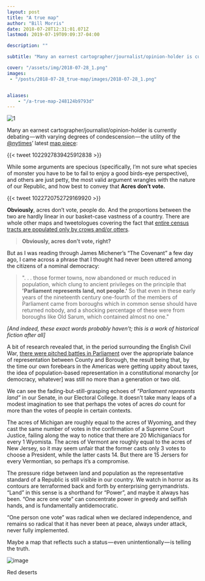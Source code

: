 ```yaml
---
layout: post
title: "A true map"
author: "Bill Morris"
date: 2018-07-28T12:31:01.071Z
lastmod: 2019-07-19T09:09:37-04:00

description: ""

subtitle: "Many an earnest cartographer/journalist/opinion-holder is currently debating — with varying degrees of condescension — the utility of the…"

cover: "/assets/img/2018-07-28_1.png" 
images:
 - "/posts/2018-07-28_true-map/images/2018-07-28_1.png" 


aliases:
    - "/a-true-map-248124b9793d"
---
```


![1](/assets/img/2018-07-28_1.png)

Many an earnest cartographer/journalist/opinion-holder is currently debating — with varying degrees of condescension — the utility of the [@nytimes](https://twitter.com/nytimes)’ latest [map piece](https://www.nytimes.com/interactive/2018/upshot/election-2016-voting-precinct-maps.html):

{{< tweet 1022927839425912838 >}}


While some arguments are specious (specifically, I’m not sure what species of monster you have to be to fail to enjoy a good birds-eye perspective), and others are just petty, the most valid argument wrangles with the nature of our Republic, and how best to convey that **Acres don’t vote.**

{{< tweet 1022720752729169920 >}}


**Obviously**, acres don’t vote, people do. And the proportions between the two are hardly linear in our basket-case vastness of a country. There are whole other maps and tweetologues covering the fact that [entire census tracts are populated only by crows and/or otters](http://mapsbynik.com/maps/census0pop/).

> **Obviously, acres don’t vote, right?**

But as I was reading through James Michener’s “The Covenant” a few day ago, I came across a phrase that I thought had never been uttered among the citizens of a nominal democracy:

> ". . . those former towns, now abandoned or much reduced in population, which clung to ancient privileges on the principle that **'Parliament represents land, not people.'** So that even in these early years of the nineteenth century one-fourth of the members of Parliament came from boroughs which in common sense should have returned nobody, and a shocking percentage of these were from boroughs like Old Sarum, which contained almost no one."

_[And indeed, these exact words probably haven’t; this is a work of historical fiction after all]_

A bit of research revealed that, in the period surrounding the English Civil War, [there were pitched battles in Parliament](https://www.parliament.uk/about/living-heritage/evolutionofparliament/parliamentaryauthority/civilwar/overview/commons-representation-changes/) over the appropriate balance of representation between County and Borough, the result being that, by the time our own forebears in the Americas were getting uppity about taxes, the idea of population-based representation in a constitutional monarchy [or democracy, whatever] was still no more than a generation or two old.

We can see the fading-but-still-grasping echoes of _“Parliament represents land”_ in our Senate, in our Electoral College. It doesn’t take many leaps of a modest imagination to see that perhaps the votes of acres _do_ count for more than the votes of people in certain contexts.

The acres of Michigan are roughly equal to the acres of Wyoming, and they cast the same number of votes in the confirmation of a Supreme Court Justice, failing along the way to notice that there are 20 Michiganiacs for every 1 Wyomista. The acres of Vermont are roughly equal to the acres of New Jersey, so it may seem unfair that the former casts only 3 votes to choose a President, while the latter casts 14. But there are 15 Jersers for every Vermontian, so perhaps it’s a compromise.

The pressure ridge between land and population as the representative standard of a Republic is still visible in our country. We watch in horror as its contours are terraformed back and forth by enterprising gerrymandrists. “Land” in this sense is a shorthand for “Power”, and maybe it always has been. “One acre one vote” can concentrate power in greedy and selfish hands, and is fundamentally antidemocratic.

“One person one vote” was radical when we declared independence, and remains so radical that it has never been at peace, always under attack, never fully implemented.

Maybe a map that reflects such a status — even unintentionally — is telling the truth.



![image](/assets/img/2018-07-28_1.png)

Red deserts
